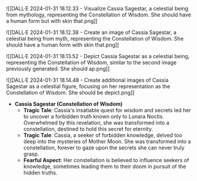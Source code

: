 ![[DALL·E 2024-01-31 18.12.33 - Visualize Cassia Sagestar, a celestial being from mythology, representing the Constellation of Wisdom. She should have a human form but with skin that.png]]

![[DALL·E 2024-01-31 18.12.38 - Create an image of Cassia Sagestar, a celestial being from myth, representing the Constellation of Wisdom. She should have a human form with skin that.png]]

![[DALL·E 2024-01-31 18.13.52 - Depict Cassia Sagestar as a celestial being, representing the Constellation of Wisdom, similar to the second image previously generated. She should ap.png]]

![[DALL·E 2024-01-31 18.14.48 - Create additional images of Cassia Sagestar as a celestial figure, focusing on her representation as the Constellation of Wisdom. She should be depict.png]]

- **Cassia Sagestar (Constellation of Wisdom)**
    - **Tragic Tale**: Cassia's insatiable quest for wisdom and secrets led her to uncover a forbidden truth known only to Lunara Noctis. Overwhelmed by this revelation, she was transformed into a constellation, destined to hold this secret for eternity.
    - **Tragic Tale**: Cassia, a seeker of forbidden knowledge, delved too deep into the mysteries of Mother Moon. She was transformed into a constellation, forever to gaze upon the secrets she can never truly grasp.
    - **Fearful Aspect**: Her constellation is believed to influence seekers of knowledge, sometimes leading them to their doom in pursuit of the hidden truths.